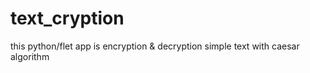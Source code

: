 # text_cryption
this python/flet app is encryption &amp; decryption simple text with caesar algorithm
